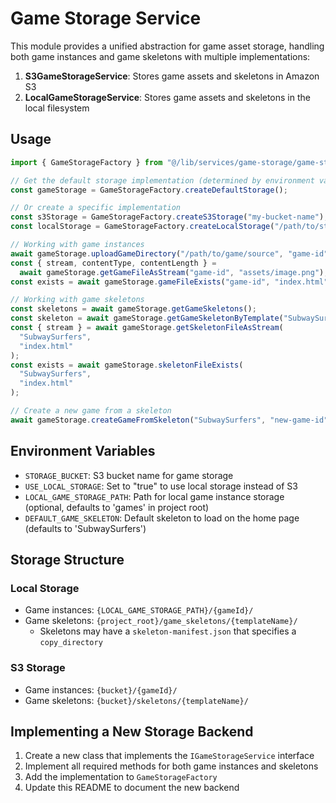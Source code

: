 # Game Storage Service

This module provides a unified abstraction for game asset storage, handling both game instances and game skeletons with multiple implementations:

1. **S3GameStorageService**: Stores game assets and skeletons in Amazon S3
2. **LocalGameStorageService**: Stores game assets and skeletons in the local filesystem

## Usage

```typescript
import { GameStorageFactory } from "@/lib/services/game-storage/game-storage-factory";

// Get the default storage implementation (determined by environment variables)
const gameStorage = GameStorageFactory.createDefaultStorage();

// Or create a specific implementation
const s3Storage = GameStorageFactory.createS3Storage("my-bucket-name");
const localStorage = GameStorageFactory.createLocalStorage("/path/to/storage");

// Working with game instances
await gameStorage.uploadGameDirectory("/path/to/game/source", "game-id");
const { stream, contentType, contentLength } =
  await gameStorage.getGameFileAsStream("game-id", "assets/image.png");
const exists = await gameStorage.gameFileExists("game-id", "index.html");

// Working with game skeletons
const skeletons = await gameStorage.getGameSkeletons();
const skeleton = await gameStorage.getGameSkeletonByTemplate("SubwaySurfers");
const { stream } = await gameStorage.getSkeletonFileAsStream(
  "SubwaySurfers",
  "index.html"
);
const exists = await gameStorage.skeletonFileExists(
  "SubwaySurfers",
  "index.html"
);

// Create a new game from a skeleton
await gameStorage.createGameFromSkeleton("SubwaySurfers", "new-game-id");
```

## Environment Variables

- `STORAGE_BUCKET`: S3 bucket name for game storage
- `USE_LOCAL_STORAGE`: Set to "true" to use local storage instead of S3
- `LOCAL_GAME_STORAGE_PATH`: Path for local game instance storage (optional, defaults to 'games' in project root)
- `DEFAULT_GAME_SKELETON`: Default skeleton to load on the home page (defaults to 'SubwaySurfers')

## Storage Structure

### Local Storage

- Game instances: `{LOCAL_GAME_STORAGE_PATH}/{gameId}/`
- Game skeletons: `{project_root}/game_skeletons/{templateName}/`
  - Skeletons may have a `skeleton-manifest.json` that specifies a `copy_directory`

### S3 Storage

- Game instances: `{bucket}/{gameId}/`
- Game skeletons: `{bucket}/skeletons/{templateName}/`

## Implementing a New Storage Backend

1. Create a new class that implements the `IGameStorageService` interface
2. Implement all required methods for both game instances and skeletons
3. Add the implementation to `GameStorageFactory`
4. Update this README to document the new backend
